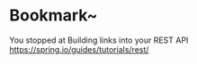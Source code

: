 # Bookmark~

You stopped at Building links into your REST API
https://spring.io/guides/tutorials/rest/

